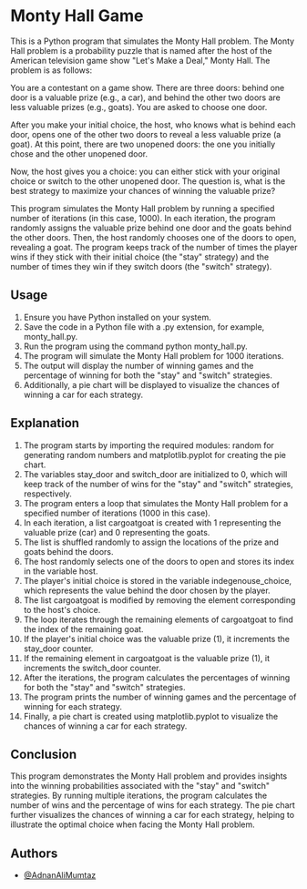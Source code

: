 
# Monty Hall Game

This is a Python program that simulates the Monty Hall problem. The Monty Hall problem is a probability puzzle that is named after the host of the American television game show "Let's Make a Deal," Monty Hall. The problem is as follows:

You are a contestant on a game show. There are three doors: behind one door is a valuable prize (e.g., a car), and behind the other two doors are less valuable prizes (e.g., goats). You are asked to choose one door.

After you make your initial choice, the host, who knows what is behind each door, opens one of the other two doors to reveal a less valuable prize (a goat). At this point, there are two unopened doors: the one you initially chose and the other unopened door.

Now, the host gives you a choice: you can either stick with your original choice or switch to the other unopened door. The question is, what is the best strategy to maximize your chances of winning the valuable prize?

This program simulates the Monty Hall problem by running a specified number of iterations (in this case, 1000). In each iteration, the program randomly assigns the valuable prize behind one door and the goats behind the other doors. Then, the host randomly chooses one of the doors to open, revealing a goat. The program keeps track of the number of times the player wins if they stick with their initial choice (the "stay" strategy) and the number of times they win if they switch doors (the "switch" strategy).


## Usage 

1. Ensure you have Python installed on your system.
2. Save the code in a Python file with a .py extension, for example, monty_hall.py.
3. Run the program using the command python monty_hall.py.
4. The program will simulate the Monty Hall problem for 1000 iterations.
5. The output will display the number of winning games and the percentage of winning for both the "stay" and "switch" strategies.
6. Additionally, a pie chart will be displayed to visualize the chances of winning a car for each strategy.


## Explanation

1. The program starts by importing the required modules: random for generating random numbers and matplotlib.pyplot for creating the pie chart.
2. The variables stay_door and switch_door are initialized to 0, which will keep track of the number of wins for the "stay" and "switch" strategies, respectively.
3. The program enters a loop that simulates the Monty Hall problem for a specified number of iterations (1000 in this case).
4. In each iteration, a list cargoatgoat is created with 1 representing the valuable prize (car) and 0 representing the goats.
5. The list is shuffled randomly to assign the locations of the prize and goats behind the doors.
6. The host randomly selects one of the doors to open and stores its index in the variable host.
7. The player's initial choice is stored in the variable indegenouse_choice, which represents the value behind the door chosen by the player.
8. The list cargoatgoat is modified by removing the element corresponding to the host's choice.
9. The loop iterates through the remaining elements of cargoatgoat to find the index of the remaining goat.
10. If the player's initial choice was the valuable prize (1), it increments the stay_door counter.
11. If the remaining element in cargoatgoat is the valuable prize (1), it increments the switch_door counter.
12. After the iterations, the program calculates the percentages of winning for both the "stay" and "switch" strategies.
13. The program prints the number of winning games and the percentage of winning for each strategy.
14. Finally, a pie chart is created using matplotlib.pyplot to visualize the chances of winning a car for each strategy.

## Conclusion

This program demonstrates the Monty Hall problem and provides insights into the winning probabilities associated with the "stay" and "switch" strategies. By running multiple iterations, the program calculates the number of wins and the percentage of wins for each strategy. The pie chart further visualizes the chances of winning a car for each strategy, helping to illustrate the optimal choice when facing the Monty Hall problem.
## Authors

- [@AdnanAliMumtaz](https://www.github.com/AdnanAliMumtaz)


